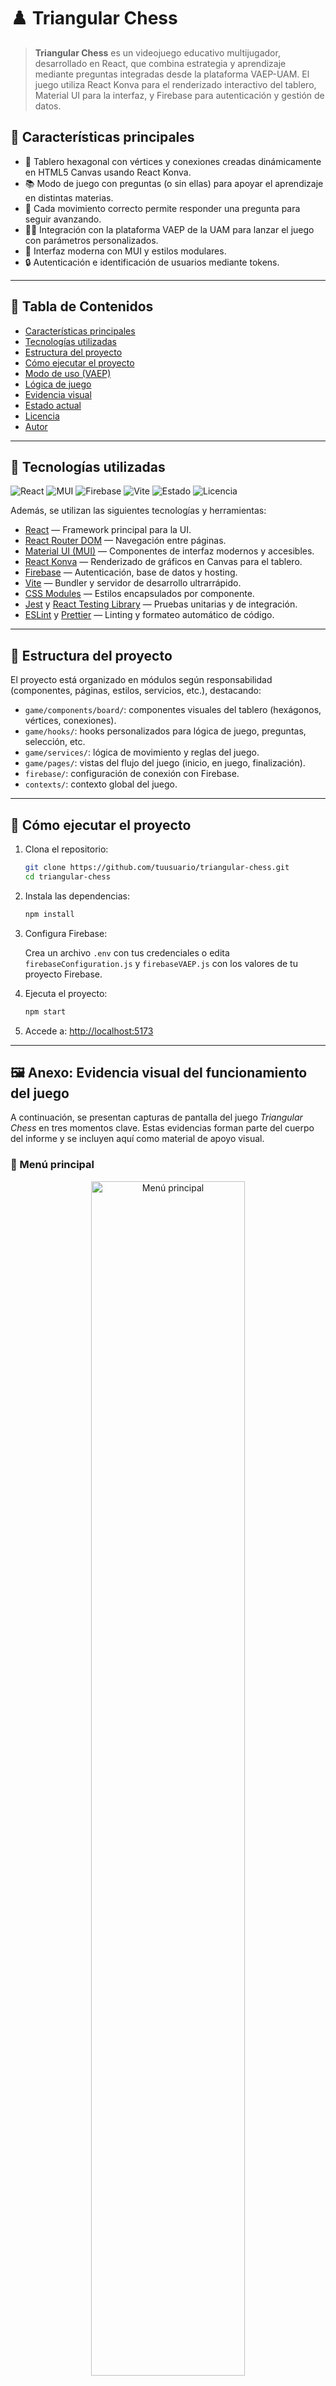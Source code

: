 # ♟️ Triangular Chess


> **Triangular Chess** es un videojuego educativo multijugador, desarrollado en React, que combina estrategia y aprendizaje mediante preguntas integradas desde la plataforma VAEP-UAM. El juego utiliza React Konva para el renderizado interactivo del tablero, Material UI para la interfaz, y Firebase para autenticación y gestión de datos.

## 📌 Características principales

- 🔺 Tablero hexagonal con vértices y conexiones creadas dinámicamente en HTML5 Canvas usando React Konva.
- 📚 Modo de juego con preguntas (o sin ellas) para apoyar el aprendizaje en distintas materias.
- 🧠 Cada movimiento correcto permite responder una pregunta para seguir avanzando.
- 🧑‍🏫 Integración con la plataforma VAEP de la UAM para lanzar el juego con parámetros personalizados.
- 🎨 Interfaz moderna con MUI y estilos modulares.
- 🔒 Autenticación e identificación de usuarios mediante tokens.

---

## 📑 Tabla de Contenidos

- [Características principales](#características-principales)
- [Tecnologías utilizadas](#tecnologías-utilizadas)
- [Estructura del proyecto](#estructura-del-proyecto)
- [Cómo ejecutar el proyecto](#cómo-ejecutar-el-proyecto)
- [Modo de uso (VAEP)](#modo-de-uso-vaep)
- [Lógica de juego](#lógica-de-juego)
- [Evidencia visual](#anexo-evidencia-visual-del-funcionamiento-del-juego)
- [Estado actual](#estado-actual)
- [Licencia](#licencia)
- [Autor](#autor)

---

## 🧩 Tecnologías utilizadas

![React](https://img.shields.io/badge/React-18.x-blue?logo=react)
![MUI](https://img.shields.io/badge/MUI-v5-blue?logo=mui)
![Firebase](https://img.shields.io/badge/Firebase-9.x-yellow?logo=firebase)
![Vite](https://img.shields.io/badge/Vite-4.x-purple?logo=vite)
![Estado](https://img.shields.io/badge/Estado-En%20Desarrollo-brightgreen)
![Licencia](https://img.shields.io/badge/Licencia-Académica-lightgrey)

Además, se utilizan las siguientes tecnologías y herramientas:

- [React](https://react.dev/) — Framework principal para la UI.
- [React Router DOM](https://reactrouter.com/) — Navegación entre páginas.
- [Material UI (MUI)](https://mui.com/) — Componentes de interfaz modernos y accesibles.
- [React Konva](https://konvajs.org/docs/react/) — Renderizado de gráficos en Canvas para el tablero.
- [Firebase](https://firebase.google.com/) — Autenticación, base de datos y hosting.
- [Vite](https://vitejs.dev/) — Bundler y servidor de desarrollo ultrarrápido.
- [CSS Modules](https://github.com/css-modules/css-modules) — Estilos encapsulados por componente.
- [Jest](https://jestjs.io/) y [React Testing Library](https://testing-library.com/docs/react-testing-library/intro/) — Pruebas unitarias y de integración.
- [ESLint](https://eslint.org/) y [Prettier](https://prettier.io/) — Linting y formateo automático de código.

---

## 📂 Estructura del proyecto

El proyecto está organizado en módulos según responsabilidad (componentes, páginas, estilos, servicios, etc.), destacando:

- `game/components/board/`: componentes visuales del tablero (hexágonos, vértices, conexiones).
- `game/hooks/`: hooks personalizados para lógica de juego, preguntas, selección, etc.
- `game/services/`: lógica de movimiento y reglas del juego.
- `game/pages/`: vistas del flujo del juego (inicio, en juego, finalización).
- `firebase/`: configuración de conexión con Firebase.
- `contexts/`: contexto global del juego.

---

## 🧪 Cómo ejecutar el proyecto

1. Clona el repositorio:
    ```bash
    git clone https://github.com/tuusuario/triangular-chess.git
    cd triangular-chess
    ```
2. Instala las dependencias:

    ```bash
    npm install
    ```

3. Configura Firebase:

    Crea un archivo `.env` con tus credenciales o edita `firebaseConfiguration.js` y `firebaseVAEP.js` con los valores de tu proyecto Firebase.

4. Ejecuta el proyecto:

   ```bash
   npm start
   ```

5. Accede a: [http://localhost:5173](http://localhost:5173)

---

## 🖼️ Anexo: Evidencia visual del funcionamiento del juego

A continuación, se presentan capturas de pantalla del juego *Triangular Chess* en tres momentos clave. Estas evidencias forman parte del cuerpo del informe y se incluyen aquí como material de apoyo visual.


### 📌 Menú principal

<div align="center">
  <img src="./public/screenshots/triangleChess1.png" alt="Menú principal" width="70%"/>
</div>  
*Figura 1. Menú principal del juego.*

---

### 🎮 Inicio del juego con pregunta educativa

<div align="center">
  <img src="./public/screenshots/triangleChess2.png" alt="Inicio del juego" width="70%"/>
</div>  
*Figura 2. Interfaz del juego durante una partida, con una pregunta mostrada tras un movimiento válido.*

---

### 🏁 Fin del juego

<div align="center">
  <img src="./public/screenshots/triangleChess3.png" alt="Fin del juego" width="70%"/>
</div>  
*Figura 3. Pantalla final que anuncia el equipo ganador al finalizar la partida.*

---

## 🛠️ Modo de uso (VAEP)

La plataforma VAEP lanza el juego mediante una URL con parámetros:

```
https://triangularchess.web.app/game/?mode=conPreguntas&materia=Matemáticas&tema=Álgebra&token=xyz123
```

El juego recibe esta información y prepara dinámicamente el contenido de preguntas, los equipos y la lógica del juego.

---

## 🧠 Flujo de juego

1. El usuario selecciona modo de juego y equipos.
2. Si es modo "con preguntas", se cargan preguntas desde VAEP vía Firebase.
3. Cada turno, el equipo selecciona dos vértices para intentar conectar.
4. Si el movimiento es válido:
    - En modo "con preguntas": se muestra una pregunta. Si responde bien, se realiza la conexión y se colorea el triángulo si corresponde.
    - En modo "sin preguntas": se realiza la conexión directamente.
5. El turno pasa al siguiente equipo.
6. El juego termina cuando se colorean todos los triángulos posibles.

---

## 📌 Estado actual

✅ MVP funcional
🧪 Pruebas internas realizadas
🚀 Desplegado en Firebase Hosting

---

## 🚀 Despliegue

El juego está desplegado en Firebase Hosting.  
Para desplegar una nueva versión:

```bash
npm run build
firebase deploy
```

---

## 📄 Licencia

Este proyecto fue desarrollado como parte del servicio social universitario y está bajo uso académico, sin fines de lucro. Para reutilización o ampliación, contactar con la UAM o con el autor.

---

## 🙋‍♂️ Autor

Desarrollado por **Jorge Infante Fragoso**

Estudiante de Ingeniería en Computación

Universidad Autónoma Metropolitana – Unidad Cuajimalpa


### 📬 Contacto

Para dudas, sugerencias o colaboración, escribe a:  
jinfante2212@gmail.com

---
